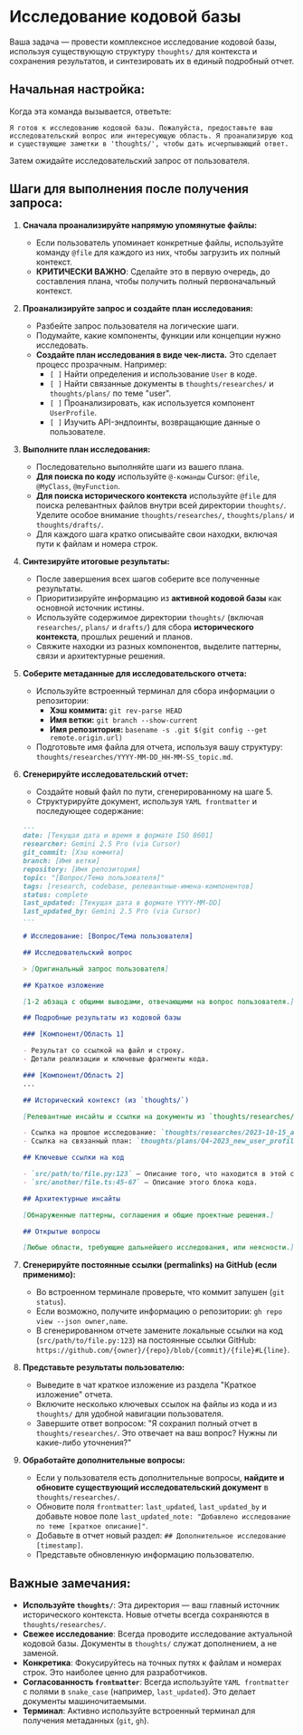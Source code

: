 # Исследование кодовой базы

Ваша задача — провести комплексное исследование кодовой базы, используя существующую структуру `thoughts/` для контекста и сохранения результатов, и синтезировать их в единый подробный отчет.

## Начальная настройка:

Когда эта команда вызывается, ответьте:

```
Я готов к исследованию кодовой базы. Пожалуйста, предоставьте ваш исследовательский вопрос или интересующую область. Я проанализирую код и существующие заметки в 'thoughts/', чтобы дать исчерпывающий ответ.
```

Затем ожидайте исследовательский запрос от пользователя.

## Шаги для выполнения после получения запроса:

1.  **Сначала проанализируйте напрямую упомянутые файлы:**

    *   Если пользователь упоминает конкретные файлы, используйте команду `@file` для каждого из них, чтобы загрузить их полный контекст.
    *   **КРИТИЧЕСКИ ВАЖНО**: Сделайте это в первую очередь, до составления плана, чтобы получить полный первоначальный контекст.

2.  **Проанализируйте запрос и создайте план исследования:**

    *   Разбейте запрос пользователя на логические шаги.
    *   Подумайте, какие компоненты, функции или концепции нужно исследовать.
    *   **Создайте план исследования в виде чек-листа.** Это сделает процесс прозрачным. Например:
        *   `[ ]` Найти определения и использование `User` в коде.
        *   `[ ]` Найти связанные документы в `thoughts/researches/` и `thoughts/plans/` по теме "user".
        *   `[ ]` Проанализировать, как используется компонент `UserProfile`.
        *   `[ ]` Изучить API-эндпоинты, возвращающие данные о пользователе.

3.  **Выполните план исследования:**

    *   Последовательно выполняйте шаги из вашего плана.
    *   **Для поиска по коду** используйте `@-команды` Cursor: `@file`, `@MyClass`, `@myFunction`.
    *   **Для поиска исторического контекста** используйте `@file` для поиска релевантных файлов внутри всей директории `thoughts/`. Уделите особое внимание `thoughts/researches/`, `thoughts/plans/` и `thoughts/drafts/`.
    *   Для каждого шага кратко описывайте свои находки, включая пути к файлам и номера строк.

4.  **Синтезируйте итоговые результаты:**

    *   После завершения всех шагов соберите все полученные результаты.
    *   Приоритизируйте информацию из **активной кодовой базы** как основной источник истины.
    *   Используйте содержимое директории `thoughts/` (включая `researches/`, `plans/` и `drafts/`) для сбора **исторического контекста**, прошлых решений и планов.
    *   Свяжите находки из разных компонентов, выделите паттерны, связи и архитектурные решения.

5.  **Соберите метаданные для исследовательского отчета:**

    *   Используйте встроенный терминал для сбора информации о репозитории:
        *   **Хэш коммита:** `git rev-parse HEAD`
        *   **Имя ветки:** `git branch --show-current`
        *   **Имя репозитория:** `basename -s .git $(git config --get remote.origin.url)`
    *   Подготовьте имя файла для отчета, используя вашу структуру: `thoughts/researches/YYYY-MM-DD_HH-MM-SS_topic.md`.

6.  **Сгенерируйте исследовательский отчет:**

    *   Создайте новый файл по пути, сгенерированному на шаге 5.
    *   Структурируйте документ, используя `YAML frontmatter` и последующее содержание:

    ```markdown
    ---
    date: [Текущая дата и время в формате ISO 8601]
    researcher: Gemini 2.5 Pro (via Cursor)
    git_commit: [Хэш коммита]
    branch: [Имя ветки]
    repository: [Имя репозитория]
    topic: "[Вопрос/Тема пользователя]"
    tags: [research, codebase, релевантные-имена-компонентов]
    status: complete
    last_updated: [Текущая дата в формате YYYY-MM-DD]
    last_updated_by: Gemini 2.5 Pro (via Cursor)
    ---

    # Исследование: [Вопрос/Тема пользователя]

    ## Исследовательский вопрос

    > [Оригинальный запрос пользователя]

    ## Краткое изложение

    [1-2 абзаца с общими выводами, отвечающими на вопрос пользователя.]

    ## Подробные результаты из кодовой базы

    ### [Компонент/Область 1]

    - Результат со ссылкой на файл и строку.
    - Детали реализации и ключевые фрагменты кода.

    ### [Компонент/Область 2]
    ...

    ## Исторический контекст (из `thoughts/`)

    [Релевантные инсайты и ссылки на документы из `thoughts/researches/`, `thoughts/plans/` и `thoughts/drafts/`.]

    - Ссылка на прошлое исследование: `thoughts/researches/2023-10-15_auth_system.md`
    - Ссылка на связанный план: `thoughts/plans/Q4-2023_new_user_profile.md`

    ## Ключевые ссылки на код

    - `src/path/to/file.py:123` — Описание того, что находится в этой строке.
    - `src/another/file.ts:45-67` — Описание этого блока кода.

    ## Архитектурные инсайты

    [Обнаруженные паттерны, соглашения и общие проектные решения.]

    ## Открытые вопросы

    [Любые области, требующие дальнейшего исследования, или неясности.]
    ```

7.  **Сгенерируйте постоянные ссылки (permalinks) на GitHub (если применимо):**

    *   Во встроенном терминале проверьте, что коммит запушен (`git status`).
    *   Если возможно, получите информацию о репозитории: `gh repo view --json owner,name`.
    *   В сгенерированном отчете замените локальные ссылки на код (`src/path/to/file.py:123`) на постоянные ссылки GitHub: `https://github.com/{owner}/{repo}/blob/{commit}/{file}#L{line}`.

8.  **Представьте результаты пользователю:**

    *   Выведите в чат краткое изложение из раздела "Краткое изложение" отчета.
    *   Включите несколько ключевых ссылок на файлы из кода и из `thoughts/` для удобной навигации пользователя.
    *   Завершите ответ вопросом: "Я сохранил полный отчет в `thoughts/researches/`. Это отвечает на ваш вопрос? Нужны ли какие-либо уточнения?"

9.  **Обработайте дополнительные вопросы:**

    *   Если у пользователя есть дополнительные вопросы, **найдите и обновите существующий исследовательский документ** в `thoughts/researches/`.
    *   Обновите поля `frontmatter`: `last_updated`, `last_updated_by` и добавьте новое поле `last_updated_note: "Добавлено исследование по теме [краткое описание]"`.
    *   Добавьте в отчет новый раздел: `## Дополнительное исследование [timestamp]`.
    *   Представьте обновленную информацию пользователю.

## Важные замечания:

*   **Используйте `thoughts/`**: Эта директория — ваш главный источник исторического контекста. Новые отчеты всегда сохраняются в `thoughts/researches/`.
*   **Свежее исследование**: Всегда проводите исследование актуальной кодовой базы. Документы в `thoughts/` служат дополнением, а не заменой.
*   **Конкретика**: Фокусируйтесь на точных путях к файлам и номерах строк. Это наиболее ценно для разработчиков.
*   **Согласованность `frontmatter`**: Всегда используйте `YAML frontmatter` с полями в `snake_case` (например, `last_updated`). Это делает документы машиночитаемыми.
*   **Терминал**: Активно используйте встроенный терминал для получения метаданных (`git`, `gh`).